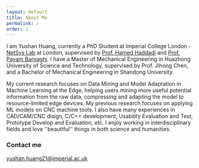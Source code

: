 ```yaml
---
layout: default
title: About Me
permalink: /
order: 1
---
```


I am Yushan Huang, currently a PhD Student at Imperial College London - [NetSys Lab](https://netsys.doc.ic.ac.uk/index.html) at London, supervised by [Prof. Hamed Haddadi](https://www.imperial.ac.uk/people/h.haddadi) and [Prof. Payam Barnaghi](https://www.imperial.ac.uk/people/p.barnaghi). I have a Master of Mechanical Engineering in Huazhong University of Science and Technology, supervised by Prof. Jihong Chen, and a Bachelor of Mechanical Engineering in Shandong University.

My current research focuses on Data Mining and Model Adaptation in Machine Learning at the Edge, helping users mining more useful potential information from the raw data, compressing and adapting the model to resource-limited edge devices. My previous research focuses on applying ML models on CNC machine tools. I also have many experiences in CAD/CAM/CNC disign, C/C++ development, Usability Evaluation and Test, Prototype Develop and Evaluation, etc. I enjoy working in interdisciplinary fields and love ''beautiful'' things in both science and humanities.


<!-- ### Selected Papers

**Fan Mo**, Hamed Haddadi, Kleomenis Katevas, Eduard Marin, Diego Perino, Nicolas Kourtellis. "PPFL: Privacy-preserving Federated Learning with Trusted Execution Environments." Accepted to *[ACM MobiSys 2021](https://www.sigmobile.org/mobisys/2021/), Mars, Solar System, Milky Way, June 2021.* [Paper](http://arxiv.org/abs/2104.14380), [GetMobile Highlight](https://dl.acm.org/doi/abs/10.1145/3529706.3529715), [Codes](https://github.com/mofanv/PPFL), [Teaser Video](https://www.youtube.com/watch?v=pBtsA0NGDzs), [Full Video](https://www.youtube.com/watch?v=r5yxjo5V1L8) (**Best Paper Award!**)

**Fan Mo**, Ali Shahin Shamsabadi, Kleomenis Katevas, Soteris Demetriou, Ilias Leontiadis, Andrea Cavallaro, Hamed Haddadi. "DarkneTZ: Towards Model Privacy on the Edge using Trusted Execution Environments". *[ACM MobiSys 2020](https://www.sigmobile.org/mobisys/2020/), Toronto, Canada, June 2020.* [arXiv](https://arxiv.org/abs/2004.05703), [Codes](https://github.com/mofanv/darknetp), [Video](https://www.youtube.com/watch?v=mEAlONq3MU4) (Acceptance Rate: 19.4%)

**Fan Mo**, and Jia Zhou. "Adapting smartwatch interfaces to hand gestures during movements: Offset models and the C-shaped pattern of tapping". *Journal of Ambient Intelligence and Humanized Computing (2020)*. [Paper](https://rdcu.be/b7Du5), [Code and data](https://github.com/mofanv/use-smartwatch-movement), [Invention Grant - Eng.](https://patents.google.com/patent/CN108446019B/en) , [发明专利 - 中文](https://patentimages.storage.googleapis.com/95/6a/8f/1fefc3e194b5a6/CN108446019B.pdf)

**Fan Mo**, Jia Zhou, Michal Kosinski, and David Stillwell. "Usage patterns and social circles on Facebook among elderly people with diverse personality traits." *Educational Gerontology* 44, no. 4 (2018): 265-275. [paper](https://www.tandfonline.com/doi/abs/10.1080/03601277.2018.1459088) -->


<!--### Scholarships/Awards

* 2019-2021 CSC-IC Scholarships
* 2019 [Imperial-TUM Global Fellows Programme: Cities of the Future](https://www.imperial.ac.uk/study/pg/graduate-school/global-fellows-programme/imperial-tum-global-fellows-programme/)
* 2018 Li-xin Tang Overseas Scholarships at Imperial College London (Both tuition fees and living costs are covered)
* 2017 Outstanding Graduate Thesis Award (Research on the interactive design of motion-adaptive for smartwatches)
* 2015 Outstanding Undergraduate Thesis Award
* 2012-2018 Many Student Scholarships (e.g. National Scholarship, Li-xin Tang Scholarship, etc.) multiple times. Thanks for their generous supports to the early age of my study.
-->

### Contact me

[yushan.huang21@imperial.ac.uk](mailto:yushan.huang21@imperial.ac.uk)

